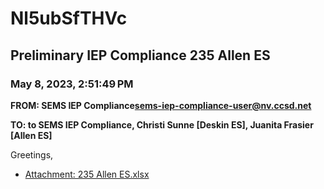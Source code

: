 # Nl5ubSfTHVc
## Preliminary IEP Compliance 235 Allen ES
### May 8, 2023, 2:51:49 PM
**FROM: SEMS IEP Compliance<sems-iep-compliance-user@nv.ccsd.net>**

**TO: to SEMS IEP Compliance, Christi Sunne [Deskin ES], Juanita Frasier [Allen ES]**


Greetings, 





* [Attachment: 235 Allen ES.xlsx](Nl5ubSfTHVc-attachment-1.xlsx)
